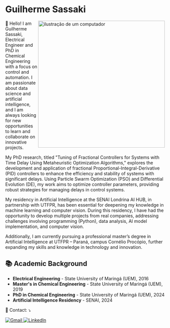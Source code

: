# Guilherme Sassaki

<img src="https://raw.githubusercontent.com/MicaelliMedeiros/micaellimedeiros/master/image/computer-illustration.png" alt="ilustração de um computador" min-width="400px" max-width="400px" width="400px" align="right">

<p align="left"> 
👋 Hello! I am Guilherme Sassaki, Electrical Engineer and PhD in Chemical Engineering with a focus on control and automation. I am passionate about data science and artificial intelligence, and I am always looking for new opportunities to learn and collaborate on innovative projects.

My PhD research, titled "Tuning of Fractional Controllers for Systems with Time Delay Using Metaheuristic Optimization Algorithms," explores the development and application of fractional Proportional-Integral-Derivative (PID) controllers to enhance the efficiency and stability of systems with significant delays. Using Particle Swarm Optimization (PSO) and Differential Evolution (DE), my work aims to optimize controller parameters, providing robust strategies for managing delays in control systems.

My residency in Artificial Intelligence at the SENAI Londrina AI HUB, in partnership with UTFPR, has been essential for deepening my knowledge in machine learning and computer vision. During this residency, I have had the opportunity to develop multiple projects from real companies, addressing challenges involving programming (Python), data analysis, AI model implementation, and computer vision.

Additionally, I am currently pursuing a professional master’s degree in Artificial Intelligence at UTFPR – Paraná, campus Cornélio Procópio, further expanding my skills and knowledge in technology and innovation.

## 📚 Academic Background
- **Electrical Engineering** - State University of Maringá (UEM), 2016
- **Master's in Chemical Engineering** - State University of Maringá (UEM), 2019
- **PhD in Chemical Engineering** - State University of Maringá (UEM), 2024
- **Artificial Intelligence Residency** - SENAI, 2024
</p>


<p align="left">
  💼 Contact: ⤵️
</p>

<p align="left">
  <a href="mailto:koiti.sassaki@gmail.com" title="Gmail">
    <img src="https://img.shields.io/badge/-Gmail-FF0000?style=flat-square&labelColor=FF0000&logo=gmail&logoColor=white" alt="Gmail"/>
  </a>
  <a href="https://www.linkedin.com/in/guilherme-sassaki-10b81ba7/" title="LinkedIn">
    <img src="https://img.shields.io/badge/-Linkedin-0e76a8?style=flat-square&logo=Linkedin&logoColor=white" alt="LinkedIn"/>
  </a>
</p>

